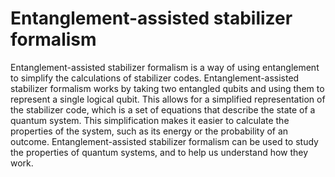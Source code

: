 # Entanglement-assisted stabilizer formalism

Entanglement-assisted stabilizer formalism is a way of using entanglement to simplify the calculations of stabilizer codes. Entanglement-assisted stabilizer formalism works by taking two entangled qubits and using them to represent a single logical qubit. This allows for a simplified representation of the stabilizer code, which is a set of equations that describe the state of a quantum system. This simplification makes it easier to calculate the properties of the system, such as its energy or the probability of an outcome. Entanglement-assisted stabilizer formalism can be used to study the properties of quantum systems, and to help us understand how they work.
